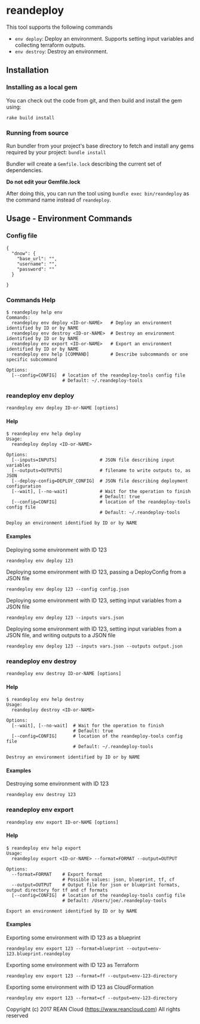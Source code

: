 # reandeploy

This tool supports the following commands

* `env deploy`: Deploy an environment.  Supports setting input variables and collecting terraform outputs.
* `env destroy`: Destroy an environment.

## Installation

### Installing as a local gem

You can check out the code from git, and then build and install the gem using:

`rake build install`

### Running from source

Run bundler from your project's base directory to fetch and install any gems required by your project:  `bundle install`

Bundler will create a `Gemfile.lock` describing the current set of dependencies.

**Do not edit your Gemfile.lock**

After doing this, you can run the tool using `bundle exec bin/reandeploy` as the command name instead of `reandeploy`.

## Usage - Environment Commands

### Config file

```
{
  "dnow": {
    "base_url": "",
    "username": "",
    "password": ""
  }
  
}

```

### Commands Help

```
$ reandeploy help env
Commands:
  reandeploy env deploy <ID-or-NAME>   # Deploy an environment identified by ID or by NAME
  reandeploy env destroy <ID-or-NAME>  # Destroy an environment identified by ID or by NAME
  reandeploy env export <ID-or-NAME>   # Export an environment identified by ID or by NAME
  reandeploy env help [COMMAND]        # Describe subcommands or one specific subcommand

Options:
  [--config=CONFIG]  # location of the reandeploy-tools config file
                     # Default: ~/.reandeploy-tools

```


### reandeploy env deploy

`reandeploy env deploy ID-or-NAME [options]`

#### Help

```
$ reandeploy env help deploy
Usage:
  reandeploy deploy <ID-or-NAME>

Options:
  [--inputs=INPUTS]                # JSON file describing input variables
  [--outputs=OUTPUTS]              # filename to write outputs to, as JSON
  [--deploy-config=DEPLOY_CONFIG]  # JSON file describing deployment configuration
  [--wait], [--no-wait]            # Wait for the operation to finish
                                   # Default: true
  [--config=CONFIG]                # location of the reandeploy-tools config file
                                   # Default: ~/.reandeploy-tools

Deploy an environment identified by ID or by NAME
```

#### Examples

Deploying some environment with ID 123

`reandeploy env deploy 123`

Deploying some environment with ID 123, passing a DeployConfig from a JSON file

`reandeploy env deploy 123 --config config.json`

Deploying some environment with ID 123, setting input variables from a JSON file

`reandeploy env deploy 123 --inputs vars.json`

Deploying some environment with ID 123, setting input variables from a JSON file, and writing outputs to a JSON file

`reandeploy env deploy 123 --inputs vars.json --outputs output.json`

### reandeploy env destroy

`reandeploy env destroy ID-or-NAME [options]`

#### Help

```
$ reandeploy env help destroy
Usage:
  reandeploy destroy <ID-or-NAME>

Options:
  [--wait], [--no-wait]  # Wait for the operation to finish
                         # Default: true
  [--config=CONFIG]      # location of the reandeploy-tools config file
                         # Default: ~/.reandeploy-tools

Destroy an environment identified by ID or by NAME
```

#### Examples

Destroying some environment with ID 123

`reandeploy env destroy 123`

### reandeploy env export

`reandeploy env export ID-or-NAME [options]`

#### Help

```
$ reandeploy env help export
Usage:
  reandeploy export <ID-or-NAME> --format=FORMAT --output=OUTPUT

Options:
  --format=FORMAT    # Export format
                     # Possible values: json, blueprint, tf, cf
  --output=OUTPUT    # Output file for json or blueprint formats, output directory for tf and cf formats
  [--config=CONFIG]  # location of the reandeploy-tools config file
                     # Default: /Users/joe/.reandeploy-tools

Export an environment identified by ID or by NAME
```

#### Examples

Exporting some environment with ID 123 as a blueprint

`reandeploy env export 123 --format=blueprint --output=env-123.blueprint.reandeploy`

Exporting some environment with ID 123 as Terraform

`reandeploy env export 123 --format=ff --output=env-123-directory`

Exporting some environment with ID 123 as CloudFormation

`reandeploy env export 123 --format=cf --output=env-123-directory`

Copyright (c) 2017 REAN Cloud (https://www.reancloud.com) All rights reserved

[Bundler]: http://bundler.io/
